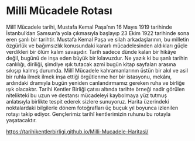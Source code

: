 # Milli Mücadele Rotası

Millî Mücadele tarihi, Mustafa Kemal Paşa’nın 16 Mayıs 1919 tarihinde İstanbul’dan Samsun’a yola çıkmasıyla başlayıp 23 Ekim 1922 tarihinde sona eren şanlı bir tarihtir. Mustafa Kemal Paşa ve silah arkadaşlarının, bu milletin özgürlük ve bağımsızlık konusundaki kararlı mücadelesinden aldıkları güçle verdikleri bir ölüm kalım savaşıdır. Tarih sadece dünde kalan bir hikâye değil, bugünü de inşa eden büyük bir kılavuzdur. Ne yazık ki bu şanlı tarihin canlılığı, diriliği, şimdiye ışık tutacak azmi bugün kitap sayfaları arasına sıkışıp kalmış durumda. Millî Mücadele kahramanlarının üstün bir akıl ve asil bir ruhla ilmek ilmek inşa ettiği örgütlenme her bir istasyonu, mekânı, ardındaki dramıyla bugün yeniden canlandırmamız gereken ruha ve birliğe ışık olacaktır. Tarihi Kentler Birliği çatısı altında tarihte örneği nadir görülen nitelikteki bu uzun ve destansı mücadeleyi kaybolmaya yüz tutmuş anlatısıyla birlikte tespit ederek sizlere sunuyoruz. Harita üzerindeki noktalardaki bilgilerle dönem fotoğrafları üç buçuk yıl boyunca izlenilen rotayı takip ediyor. Gençlerimiz tarihî kentlerimizin ruhunu bu rotayla yaşatacaktır.

https://tarihikentlerbirligi.github.io/Milli-Mucadele-Haritasi/
